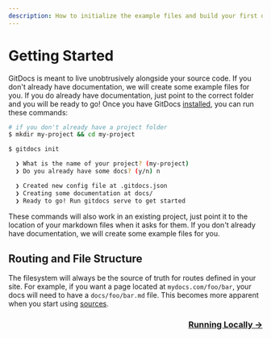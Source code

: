 ```yaml
---
description: How to initialize the example files and build your first documentation site.
---
```

# Getting Started

GitDocs is meant to live unobtrusively alongside your source code. If you don't already have documentation, we will create some example files for you. If you do already have documentation, just point to the correct folder and you will be ready to go! Once you have GitDocs [installed](/installation), you can run these commands:

```bash
# if you don't already have a project folder
$ mkdir my-project && cd my-project
```

```bash
$ gitdocs init

  ❯ What is the name of your project? (my-project) 
  ❯ Do you already have some docs? (y/n) n

  ❯ Created new config file at .gitdocs.json
  ❯ Creating some documentation at docs/
  ❯ Ready to go! Run gitdocs serve to get started
```

These commands will also work in an existing project, just point it to the location of your markdown files when it asks for them. If you don't already have documentation, we will create some example files for you.

## Routing and File Structure

The filesystem will always be the source of truth for routes defined in your site. For example, if you want a page located at `mydocs.com/foo/bar`, your docs will need to have a `docs/foo/bar.md` file. This becomes more apparent when you start using [sources](/using-sources).

<div align="right">
  <h3><a href="/running-locally">Running Locally →</a></h3>
</div>
